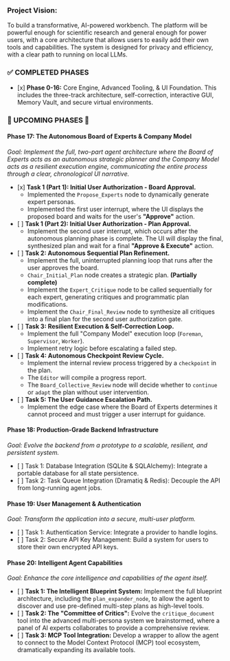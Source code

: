 ### Project Vision:

To build a transformative, AI-powered workbench. The platform will be powerful enough for scientific research and general enough for power users, with a core architecture that allows users to easily add their own tools and capabilities. The system is designed for privacy and efficiency, with a clear path to running on local LLMs.

### ✅ COMPLETED PHASES

-   \[x\] **Phase 0-16:** Core Engine, Advanced Tooling, & UI Foundation. This includes the three-track architecture, self-correction, interactive GUI, Memory Vault, and secure virtual environments.

### 🚀 UPCOMING PHASES 🚀

#### Phase 17: The Autonomous Board of Experts & Company Model

_Goal: Implement the full, two-part agent architecture where the Board of Experts acts as an autonomous strategic planner and the Company Model acts as a resilient execution engine, communicating the entire process through a clear, chronological UI narrative._

-   \[x\] **Task 1 (Part 1): Initial User Authorization - Board Approval.**
    -   Implemented the `Propose_Experts` node to dynamically generate expert personas.
    -   Implemented the first user interrupt, where the UI displays the proposed board and waits for the user's **"Approve"** action.
-   \[ \] **Task 1 (Part 2): Initial User Authorization - Plan Approval.**
    -   Implement the second user interrupt, which occurs after the autonomous planning phase is complete. The UI will display the final, synthesized plan and wait for a final **"Approve & Execute"** action.
-   \[ \] **Task 2: Autonomous Sequential Plan Refinement.**
    -   Implement the full, uninterrupted planning loop that runs after the user approves the board.
    -   `Chair_Initial_Plan` node creates a strategic plan. **(Partially complete)**
    -   Implement the `Expert_Critique` node to be called sequentially for each expert, generating critiques and programmatic plan modifications.
    -   Implement the `Chair_Final_Review` node to synthesize all critiques into a final plan for the second user authorization gate.
-   \[ \] **Task 3: Resilient Execution & Self-Correction Loop.**
    -   Implement the full "Company Model" execution loop (`Foreman`, `Supervisor`, `Worker`).
    -   Implement retry logic before escalating a failed step.
-   \[ \] **Task 4: Autonomous Checkpoint Review Cycle.**
    -   Implement the internal review process triggered by a `checkpoint` in the plan.
    -   The `Editor` will compile a progress report.
    -   The `Board_Collective_Review` node will decide whether to `continue` or `adapt` the plan without user intervention.
-   \[ \] **Task 5: The User Guidance Escalation Path.**
    -   Implement the edge case where the Board of Experts determines it cannot proceed and must trigger a user interrupt for guidance.

#### Phase 18: Production-Grade Backend Infrastructure

_Goal: Evolve the backend from a prototype to a scalable, resilient, and persistent system._

-   \[ \] Task 1: Database Integration (SQLite & SQLAlchemy): Integrate a portable database for all state persistence.
-   \[ \] Task 2: Task Queue Integration (Dramatiq & Redis): Decouple the API from long-running agent jobs.

#### Phase 19: User Management & Authentication

_Goal: Transform the application into a secure, multi-user platform._

-   \[ \] Task 1: Authentication Service: Integrate a provider to handle logins.
-   \[ \] Task 2: Secure API Key Management: Build a system for users to store their own encrypted API keys.

#### Phase 20: Intelligent Agent Capabilities

_Goal: Enhance the core intelligence and capabilities of the agent itself._

-   \[ \] **Task 1: The Intelligent Blueprint System:** Implement the full blueprint architecture, including the `plan_expander_node`, to allow the agent to discover and use pre-defined multi-step plans as high-level tools.
-   \[ \] **Task 2: The "Committee of Critics":** Evolve the `critique_document` tool into the advanced multi-persona system we brainstormed, where a panel of AI experts collaborates to provide a comprehensive review.
-   \[ \] **Task 3: MCP Tool Integration:** Develop a wrapper to allow the agent to connect to the Model Context Protocol (MCP) tool ecosystem, dramatically expanding its available tools.
